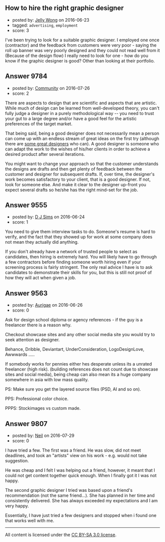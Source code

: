 ## How to hire the right graphic designer

- posted by: [Jelly Wong](https://stackexchange.com/users/8693735/jelly-wong) on 2016-06-23
- tagged: `advertising`, `employment`
- score: 3

I've been trying to look for a suitable graphic designer. I employed one once (contractor) and the feedback from customers were very poor - saying the roll up banner was very poorly designed and they could not read well from it (Because of the design flow)
I really need to look for one - how do you know if the graphic designer is good? Other than looking at their portfolio.



## Answer 9784

- posted by: [Community](https://stackexchange.com/users/-1/community) on 2016-07-26
- score: 2

There are aspects to design that are scientific and aspects that are artistic. While much of design can be learned from well-developed theory, you can't fully judge a designer in a purely methodological way -- you need to trust your gut to a large degree and/or have a good feel for the artistic preferences of the target market.

That being said, being a good designer does not necessarily mean a person can come up with an endless stream of great ideas on the first try (although there are [some great designers](http://www.fastcodesign.com/3042762/how-graphic-design-legend-paul-rand-ushered-in-an-era-of-design-led-business) who can). A good designer is someone who can adapt the work to the wishes of his/her clients in order to achieve a desired product after several iterations.

You might want to change your approach so that the customer understands the designs are drafts and then get plenty of feedback between the customer and designer for subsequent drafts. If, over time, the designer's work becomes satisfactory to your client, that is a good designer. If not, look for someone else. And make it clear to the designer up-front you expect several drafts so he/she has the right mind-set for the job.


## Answer 9555

- posted by: [D J Sims](https://stackexchange.com/users/7242000/d-j-sims) on 2016-06-24
- score: 1

You need to give them interview tasks to do. Someone's resume is hard to verify, and the fact that they showed up for work at some company does not mean they actually did anything. 

If you don't already have a network of trusted people to select as candidates, then hiring is extremely hard. You will likely have to go through a few contractors before finding someone worth hiring even if your screening process is fairly stringent. The only real advice I have is to ask candidates to demonstrate their skills for you, but this is still not proof of how they will act when given a job.


## Answer 9563

- posted by: [Aurigae](https://stackexchange.com/users/2012842/aurigae) on 2016-06-26
- score: 0

Ask for design school diploma or agency references - if the guy is a freelancer there is a reason why. 

Checkout showcase sites and any other social media site you would try to seek attention as designer.

Behance, Dribble, Deviantart, UnderConsideration, LogoDesignLove, Awwwards .....

If somebody works for pennies either hes desperate unless its a unrated freelancer (high risk).  (building references does not count due to showcase sites and social media), being cheap can also mean its a huge company somewhere in asia with low mass quality.

PS: Make sure you get the layered source files (PSD, AI and so on).

PPS: Professional color choice.

PPPS: Stockimages vs custom made. 


## Answer 9807

- posted by: [Neil](https://stackexchange.com/users/2711480/neil) on 2016-07-29
- score: 0

I have tried a few. The first was a friend. He was slow, did not meet deadlines, and took an "artists" view on his work - e.g. would not take suggestion. 

He was cheap and I felt I was helping out a friend, however, it meant that I could not get content together quick enough. When I finally got it I was not happy.

The second graphic designer I tried was based upon a friend's recommendation (not the same friend...). She has planned in her time and consistently delivered. She has always exceeded my expectations and I am very happy.

Essentially, I have just tried a few designers and stopped when i found one that works well with me. 




---

All content is licensed under the [CC BY-SA 3.0 license](https://creativecommons.org/licenses/by-sa/3.0/).
